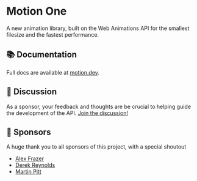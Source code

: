 # Motion One

A new animation library, built on the Web Animations API for the smallest filesize and the fastest performance.

## 📚 Documentation

Full docs are available at [motion.dev](https://motion.dev).

## 💬 Discussion

As a sponsor, your feedback and thoughts are be crucial to helping guide the development of the API. [Join the discussion!](https://github.com/motiondivision/motion/discussions)

## 🙌 Sponsors

A huge thank you to all sponsors of this project, with a special shoutout 

- [Alex Frazer](https://github.com/AlexFrazer)
- [Derek Reynolds](https://github.com/derekr)
- [Martin Pitt](https://github.com/Martin-Pitt)
